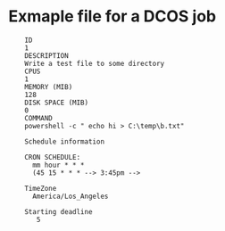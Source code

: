 
# Exmaple file for a DCOS job


        ID
        1
        DESCRIPTION
        Write a test file to some directory
        CPUS
        1
        MEMORY (MIB)
        128
        DISK SPACE (MIB)
        0
        COMMAND
        powershell -c " echo hi > C:\temp\b.txt"

        Schedule information

        CRON SCHEDULE:
          mm hour * * * 
          (45 15 * * * --> 3:45pm -->

        TimeZone
          America/Los_Angeles

        Starting deadline
           5
